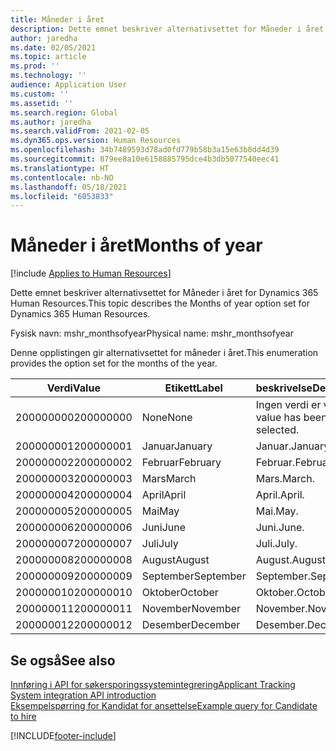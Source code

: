 ```yaml
---
title: Måneder i året
description: Dette emnet beskriver alternativsettet for Måneder i året for Dynamics 365 Human Resources.
author: jaredha
ms.date: 02/05/2021
ms.topic: article
ms.prod: ''
ms.technology: ''
audience: Application User
ms.custom: ''
ms.assetid: ''
ms.search.region: Global
ms.author: jaredha
ms.search.validFrom: 2021-02-05
ms.dyn365.ops.version: Human Resources
ms.openlocfilehash: 34b7489593d78ad0fd779b58b3a15e63b0dd4d39
ms.sourcegitcommit: 879ee8a10e6158885795dce4b3db5077540eec41
ms.translationtype: HT
ms.contentlocale: nb-NO
ms.lasthandoff: 05/18/2021
ms.locfileid: "6053833"
---
```

# <a name="months-of-year"></a><span data-ttu-id="951ec-103">Måneder i året</span><span class="sxs-lookup"><span data-stu-id="951ec-103">Months of year</span></span>

[!include [Applies to Human Resources](../includes/applies-to-hr.md)]

<span data-ttu-id="951ec-104">Dette emnet beskriver alternativsettet for Måneder i året for Dynamics 365 Human Resources.</span><span class="sxs-lookup"><span data-stu-id="951ec-104">This topic describes the Months of year option set for Dynamics 365 Human Resources.</span></span>

<span data-ttu-id="951ec-105">Fysisk navn: mshr_monthsofyear</span><span class="sxs-lookup"><span data-stu-id="951ec-105">Physical name: mshr_monthsofyear</span></span>

<span data-ttu-id="951ec-106">Denne opplistingen gir alternativsettet for måneder i året.</span><span class="sxs-lookup"><span data-stu-id="951ec-106">This enumeration provides the option set for the months of the year.</span></span>

| <span data-ttu-id="951ec-107">Verdi</span><span class="sxs-lookup"><span data-stu-id="951ec-107">Value</span></span> | <span data-ttu-id="951ec-108">Etikett</span><span class="sxs-lookup"><span data-stu-id="951ec-108">Label</span></span> | <span data-ttu-id="951ec-109">beskrivelse</span><span class="sxs-lookup"><span data-stu-id="951ec-109">Description</span></span> |
| --- | --- | --- |
| <span data-ttu-id="951ec-110">200000000</span><span class="sxs-lookup"><span data-stu-id="951ec-110">200000000</span></span> | <span data-ttu-id="951ec-111">None</span><span class="sxs-lookup"><span data-stu-id="951ec-111">None</span></span> | <span data-ttu-id="951ec-112">Ingen verdi er valgt.</span><span class="sxs-lookup"><span data-stu-id="951ec-112">No value has been selected.</span></span> |
| <span data-ttu-id="951ec-113">200000001</span><span class="sxs-lookup"><span data-stu-id="951ec-113">200000001</span></span> | <span data-ttu-id="951ec-114">Januar</span><span class="sxs-lookup"><span data-stu-id="951ec-114">January</span></span> | <span data-ttu-id="951ec-115">Januar.</span><span class="sxs-lookup"><span data-stu-id="951ec-115">January.</span></span> |
| <span data-ttu-id="951ec-116">200000002</span><span class="sxs-lookup"><span data-stu-id="951ec-116">200000002</span></span> | <span data-ttu-id="951ec-117">Februar</span><span class="sxs-lookup"><span data-stu-id="951ec-117">February</span></span> | <span data-ttu-id="951ec-118">Februar.</span><span class="sxs-lookup"><span data-stu-id="951ec-118">February.</span></span> |
| <span data-ttu-id="951ec-119">200000003</span><span class="sxs-lookup"><span data-stu-id="951ec-119">200000003</span></span> | <span data-ttu-id="951ec-120">Mars</span><span class="sxs-lookup"><span data-stu-id="951ec-120">March</span></span> | <span data-ttu-id="951ec-121">Mars.</span><span class="sxs-lookup"><span data-stu-id="951ec-121">March.</span></span> |
| <span data-ttu-id="951ec-122">200000004</span><span class="sxs-lookup"><span data-stu-id="951ec-122">200000004</span></span> | <span data-ttu-id="951ec-123">April</span><span class="sxs-lookup"><span data-stu-id="951ec-123">April</span></span> | <span data-ttu-id="951ec-124">April.</span><span class="sxs-lookup"><span data-stu-id="951ec-124">April.</span></span> |
| <span data-ttu-id="951ec-125">200000005</span><span class="sxs-lookup"><span data-stu-id="951ec-125">200000005</span></span> | <span data-ttu-id="951ec-126">Mai</span><span class="sxs-lookup"><span data-stu-id="951ec-126">May</span></span> | <span data-ttu-id="951ec-127">Mai.</span><span class="sxs-lookup"><span data-stu-id="951ec-127">May.</span></span> |
| <span data-ttu-id="951ec-128">200000006</span><span class="sxs-lookup"><span data-stu-id="951ec-128">200000006</span></span> | <span data-ttu-id="951ec-129">Juni</span><span class="sxs-lookup"><span data-stu-id="951ec-129">June</span></span> | <span data-ttu-id="951ec-130">Juni.</span><span class="sxs-lookup"><span data-stu-id="951ec-130">June.</span></span> |
| <span data-ttu-id="951ec-131">200000007</span><span class="sxs-lookup"><span data-stu-id="951ec-131">200000007</span></span> | <span data-ttu-id="951ec-132">Juli</span><span class="sxs-lookup"><span data-stu-id="951ec-132">July</span></span> | <span data-ttu-id="951ec-133">Juli.</span><span class="sxs-lookup"><span data-stu-id="951ec-133">July.</span></span> |
| <span data-ttu-id="951ec-134">200000008</span><span class="sxs-lookup"><span data-stu-id="951ec-134">200000008</span></span> | <span data-ttu-id="951ec-135">August</span><span class="sxs-lookup"><span data-stu-id="951ec-135">August</span></span> | <span data-ttu-id="951ec-136">August.</span><span class="sxs-lookup"><span data-stu-id="951ec-136">August.</span></span> |
| <span data-ttu-id="951ec-137">200000009</span><span class="sxs-lookup"><span data-stu-id="951ec-137">200000009</span></span> | <span data-ttu-id="951ec-138">September</span><span class="sxs-lookup"><span data-stu-id="951ec-138">September</span></span> | <span data-ttu-id="951ec-139">September.</span><span class="sxs-lookup"><span data-stu-id="951ec-139">September.</span></span> |
| <span data-ttu-id="951ec-140">200000010</span><span class="sxs-lookup"><span data-stu-id="951ec-140">200000010</span></span> | <span data-ttu-id="951ec-141">Oktober</span><span class="sxs-lookup"><span data-stu-id="951ec-141">October</span></span> | <span data-ttu-id="951ec-142">Oktober.</span><span class="sxs-lookup"><span data-stu-id="951ec-142">October.</span></span> |
| <span data-ttu-id="951ec-143">200000011</span><span class="sxs-lookup"><span data-stu-id="951ec-143">200000011</span></span> | <span data-ttu-id="951ec-144">November</span><span class="sxs-lookup"><span data-stu-id="951ec-144">November</span></span> | <span data-ttu-id="951ec-145">November.</span><span class="sxs-lookup"><span data-stu-id="951ec-145">November.</span></span> |
| <span data-ttu-id="951ec-146">200000012</span><span class="sxs-lookup"><span data-stu-id="951ec-146">200000012</span></span> | <span data-ttu-id="951ec-147">Desember</span><span class="sxs-lookup"><span data-stu-id="951ec-147">December</span></span> | <span data-ttu-id="951ec-148">Desember.</span><span class="sxs-lookup"><span data-stu-id="951ec-148">December.</span></span> |

## <a name="see-also"></a><span data-ttu-id="951ec-149">Se også</span><span class="sxs-lookup"><span data-stu-id="951ec-149">See also</span></span>

[<span data-ttu-id="951ec-150">Innføring i API for søkersporingssystemintegrering</span><span class="sxs-lookup"><span data-stu-id="951ec-150">Applicant Tracking System integration API introduction</span></span>](hr-admin-integration-ats-api-introduction.md)<br>
[<span data-ttu-id="951ec-151">Eksempelspørring for Kandidat for ansettelse</span><span class="sxs-lookup"><span data-stu-id="951ec-151">Example query for Candidate to hire</span></span>](hr-admin-integration-ats-api-candidate-to-hire-example-query.md)


[!INCLUDE[footer-include](../includes/footer-banner.md)]